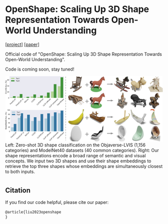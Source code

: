 # OpenShape: Scaling Up 3D Shape Representation Towards Open-World Understanding
 [\[project\]](https://colin97.github.io/OpenShape/) [\[paper\]]() 


Official code of "OpenShape: Scaling Up 3D Shape Representation Towards Open-World Understanding".

Code is coming soon, stay tuned!

![avatar](demo/teaser.png)
Left: Zero-shot 3D shape classification on the Objaverse-LVIS (1,156 categories) and ModelNet40 datasets (40 common categories). Right: Our shape representations encode a broad range of semantic and visual concepts. We input two 3D shapes and use their shape embeddings to retrieve the top three shapes whose embeddings are simultaneously closest to both inputs.

#

## Citation

If you find our code helpful, please cite our paper:

```
@article{liu2023openshape
}
```
